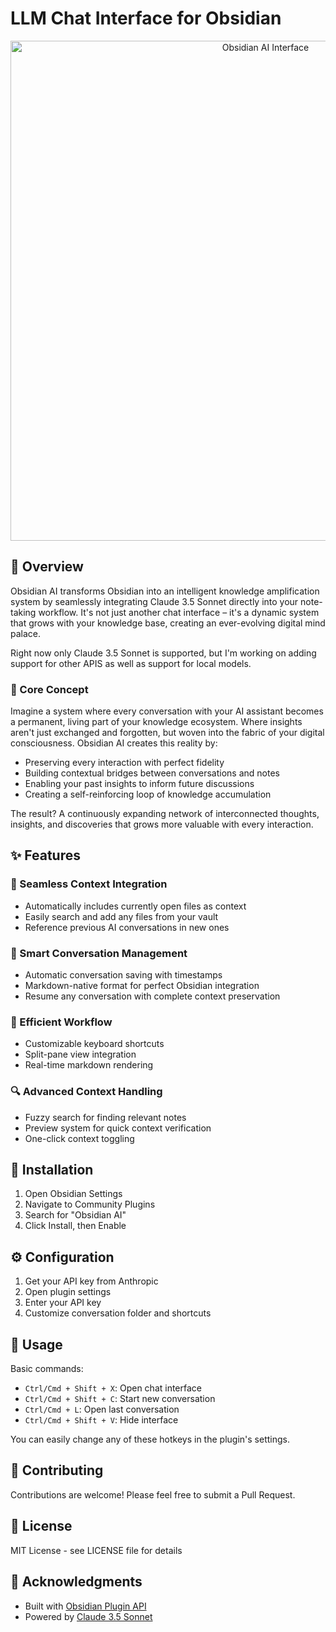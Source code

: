 # LLM Chat Interface for Obsidian

<div align="center">
  <img src="https://imgur.com/a/72eYafg" alt="Obsidian AI Interface" width="800"/>
</div>

## 🌟 Overview

Obsidian AI transforms Obsidian into an intelligent knowledge amplification system by seamlessly integrating Claude 3.5 Sonnet directly into your note-taking workflow. It's not just another chat interface – it's a dynamic system that grows with your knowledge base, creating an ever-evolving digital mind palace.

Right now only Claude 3.5 Sonnet is supported, but I'm working on adding support for other APIS as well as support for local models.

### 🧠 Core Concept

Imagine a system where every conversation with your AI assistant becomes a permanent, living part of your knowledge ecosystem. Where insights aren't just exchanged and forgotten, but woven into the fabric of your digital consciousness. Obsidian AI creates this reality by:

- Preserving every interaction with perfect fidelity
- Building contextual bridges between conversations and notes
- Enabling your past insights to inform future discussions
- Creating a self-reinforcing loop of knowledge accumulation

The result? A continuously expanding network of interconnected thoughts, insights, and discoveries that grows more valuable with every interaction.

## ✨ Features

### 🔄 Seamless Context Integration
- Automatically includes currently open files as context
- Easily search and add any files from your vault
- Reference previous AI conversations in new ones

### 📝 Smart Conversation Management
- Automatic conversation saving with timestamps
- Markdown-native format for perfect Obsidian integration
- Resume any conversation with complete context preservation

### 🎯 Efficient Workflow
- Customizable keyboard shortcuts
- Split-pane view integration
- Real-time markdown rendering

### 🔍 Advanced Context Handling
- Fuzzy search for finding relevant notes
- Preview system for quick context verification
- One-click context toggling

## 🚀 Installation

1. Open Obsidian Settings
2. Navigate to Community Plugins
3. Search for "Obsidian AI"
4. Click Install, then Enable

## ⚙️ Configuration

1. Get your API key from Anthropic
2. Open plugin settings
3. Enter your API key
4. Customize conversation folder and shortcuts

## 📖 Usage

Basic commands:
- `Ctrl/Cmd + Shift + X`: Open chat interface
- `Ctrl/Cmd + Shift + C`: Start new conversation
- `Ctrl/Cmd + L`: Open last conversation
- `Ctrl/Cmd + Shift + V`: Hide interface

You can easily change any of these hotkeys in the plugin's settings.

## 🤝 Contributing

Contributions are welcome! Please feel free to submit a Pull Request.

## 📄 License

MIT License - see LICENSE file for details

## 🙏 Acknowledgments

- Built with [Obsidian Plugin API](https://github.com/obsidianmd/obsidian-api)
- Powered by [Claude 3.5 Sonnet](https://www.anthropic.com/claude)